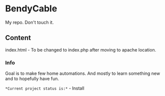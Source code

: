 # BendyCable
My repo. Don't touch it.

## Content
index.html - To be changed to index.php after moving to apache location.

### Info
Goal is to make few home automations. And mostly to learn something new and to hopefully have fun.

`` *Current project status is:*
`` - Install 
